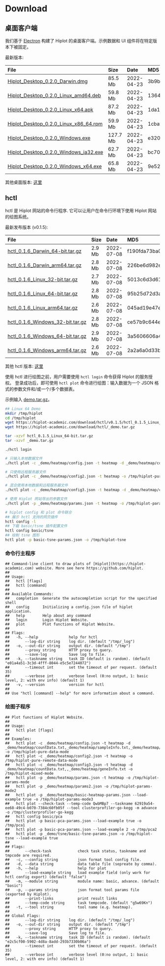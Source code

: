 # Download



## 桌面客户端

我们基于 [Electron](https://www.electronjs.org/) 构建了 Hiplot 的桌面客户端。示例数据和 UI 组件将在特定版本下被固定。

最新版本:


|File                                  |Size     |Date       |MD5                              |
|:-------------------------------------|:--------|:----------|:--------------------------------|
|[Hiplot_Desktop_0.2.0_Darwin.dmg](https://download.hiplot-academic.com/download/desktop/v0.2.0/Hiplot_Desktop_0.2.0_Darwin.dmg)|85.5 Mb  |2022-04-23 |3b9b172ad7c42f21cc5cad7193d3e6fa |
|[Hiplot_Desktop_0.2.0_Linux_amd64.deb](https://download.hiplot-academic.com/download/desktop/v0.2.0/Hiplot_Desktop_0.2.0_Linux_amd64.deb)|59.8 Mb  |2022-04-23 |1364a9cdda29899cdf7559b21c795839 |
|[Hiplot_Desktop_0.2.0_Linux_x64.apk](https://download.hiplot-academic.com/download/desktop/v0.2.0/Hiplot_Desktop_0.2.0_Linux_x64.apk)|87.2 Mb  |2022-04-23 |1da132999464e6d8cec6d5bf28f33912 |
|[Hiplot_Desktop_0.2.0_Linux_x86_64.rpm](https://download.hiplot-academic.com/download/desktop/v0.2.0/Hiplot_Desktop_0.2.0_Linux_x86_64.rpm)|59.9 Mb  |2022-04-23 |1cbaf4cbe039a68cf3c6abeeabacf861 |
|[Hiplot_Desktop_0.2.0_Windows.exe](https://download.hiplot-academic.com/download/desktop/v0.2.0/Hiplot_Desktop_0.2.0_Windows.exe)|127.7 Mb |2022-04-23 |e3209b49148a2107ef4cc5f28de48558 |
|[Hiplot_Desktop_0.2.0_Windows_ia32.exe](https://download.hiplot-academic.com/download/desktop/v0.2.0/Hiplot_Desktop_0.2.0_Windows_ia32.exe)|62.7 Mb  |2022-04-23 |bc70b084a6e7357ba2514b053c74ffc8 |
|[Hiplot_Desktop_0.2.0_Windows_x64.exe](https://download.hiplot-academic.com/download/desktop/v0.2.0/Hiplot_Desktop_0.2.0_Windows_x64.exe)|65.8 Mb  |2022-04-23 |9e52e69fe0089ac2d9f411a91e29c0ac |

其他桌面版本: [这里](https://download.hiplot-academic.com/download/desktop/)

## hctl

hctl 是 Hiplot 网站的命令行程序. 它可以让用户在命令行环境下使用 Hiplot 网站的绘图系统。

最新发布版本 (v0.1.5):


|File                             |Size   |Date       |MD5                              |
|:--------------------------------|:------|:----------|:--------------------------------|
|[hctl_0.1.6_Darwin_64-bit.tar.gz](https://download.hiplot-academic.com/download/hctl/v0.1.6/hctl_0.1.6_Darwin_64-bit.tar.gz)|2.9 Mb |2022-07-08 |f190fda73ba0b2d1a082a26ae5baccfe |
|[hctl_0.1.6_Darwin_arm64.tar.gz](https://download.hiplot-academic.com/download/hctl/v0.1.6/hctl_0.1.6_Darwin_arm64.tar.gz)|2.8 Mb |2022-07-08 |226be6d982ec451e3781e9685212b521 |
|[hctl_0.1.6_Linux_32-bit.tar.gz](https://download.hiplot-academic.com/download/hctl/v0.1.6/hctl_0.1.6_Linux_32-bit.tar.gz)|2.7 Mb |2022-07-08 |5013c6d3d61a68e344030566d739ce80 |
|[hctl_0.1.6_Linux_64-bit.tar.gz](https://download.hiplot-academic.com/download/hctl/v0.1.6/hctl_0.1.6_Linux_64-bit.tar.gz)|2.8 Mb |2022-07-08 |95b25d72d3a56f0862e48e3980d806a7 |
|[hctl_0.1.6_Linux_arm64.tar.gz](https://download.hiplot-academic.com/download/hctl/v0.1.6/hctl_0.1.6_Linux_arm64.tar.gz)|2.6 Mb |2022-07-08 |045ad19e47e739a90e1593adddddb3ec |
|[hctl_0.1.6_Windows_32-bit.tar.gz](https://download.hiplot-academic.com/download/hctl/v0.1.6/hctl_0.1.6_Windows_32-bit.tar.gz)|2.8 Mb |2022-07-08 |ce57b9c644eeb42f1ec87ad1692e27f7 |
|[hctl_0.1.6_Windows_64-bit.tar.gz](https://download.hiplot-academic.com/download/hctl/v0.1.6/hctl_0.1.6_Windows_64-bit.tar.gz)|2.9 Mb |2022-07-08 |3a5606606a431191ff503102c831f63f |
|[hctl_0.1.6_Windows_arm64.tar.gz](https://download.hiplot-academic.com/download/hctl/v0.1.6/hctl_0.1.6_Windows_arm64.tar.gz)|2.6 Mb |2022-07-08 |2a2a6a0d33b6c251e6a1c9a8ea44780a |

其他 hctl 版本: [这里](https://hiplot-academic.com/download/hctl)

使用 hctl 进行绘图之前，用户需要使用 `hctl login` 命令获得 Hiplot 的服务授权。 登录成功后，即可使用 `hctl plot` 命令进行绘图：输入数据为一个 JSON 格式的参数文件和/或一个/多个数据表。

示例输入 [demo.tar.gz](https://hiplot-academic.com/download/hctl/_demo.tar.gz)。

```bash
## Linux 64 Demo
mkdir /tmp/hiplot
cd /tmp/hiplot
wget https://hiplot-academic.com/download/hctl/v0.1.5/hctl_0.1.5_Linux_64-bit.tar.gz
wget https://hiplot-academic.com/download/hctl/_demo.tar.gz

tar -xzvf hctl_0.1.5_Linux_64-bit.tar.gz
tar -xzvf _demo.tar.gz

./hctl login

# 只输入本地数据文件
./hctl plot -c _demo/heatmap/config.json -t heatmap -d _demo/heatmap/countData.txt,_demo/heatmap/sampleInfo.txt,_demo/heatmap/geneInfo.txt -o /tmp/hiplot-pure-data-mode

# 只使用远程服务器文件
./hctl plot -c _demo/heatmap/config2.json -t heatmap -o /tmp/hiplot-pure-remote-data-mode

# 混合使用本地数据和远程服务器文件
./hctl plot -c _demo/heatmap/config3.json -t heatmap -d _demo/heatmap/countData.txt,,_demo/heatmap/geneInfo.txt -o /tmp/hiplot-mixed-mode

# 使用 Hiplot 网站导出的参数文件
./hctl plot -p _demo/heatmap/params.json -t heatmap -o /tmp/hiplot-params-mode

# hiplot config 和 plot 命令联合
## 展示 hctl 支持的网页插件
hctl config -l
## 下载 basic/tsne 插件配置文件
hctl config basic/tsne
## 绘制 tsne 图形
hctl plot -p basic-tsne-params.json -o /tmp/hiplot-tsne
```

### 命令行主程序


```
## Command-line client to draw plots of [Hiplot](https://hiplot-academic.com) website. More see here https://github.com/hiplot.
## 
## Usage:
##   hctl [flags]
##   hctl [command]
## 
## Available Commands:
##   completion  Generate the autocompletion script for the specified shell
##   config      Initializing a config.json file of hiplot application.
##   help        Help about any command
##   login       Login Hiplot Website.
##   plot        Plot functions of Hiplot Website.
## 
## Flags:
##   -h, --help              help for hctl
##       --log-dir string    log dir. (default "/tmp/_log")
##   -o, --out-dir string    output dir. (default "/tmp")
##       --proxy string      HTTP proxy to query.
##       --save-log          Save log to file.
##   -k, --taskname string   task ID (default is random). (default "e01a4a51-3c3d-4fff-8044-e5c5e7244072")
##       --timeout int       set the timeout of per request. (default 35)
##       --verbose int       verbose level (0:no output, 1: basic level, 2: with env info) (default 1)
##   -v, --version           version for hctl
## 
## Use "hctl [command] --help" for more information about a command.
```

### 绘图子程序


```
## Plot functions of Hiplot Website.
## 
## Usage:
##   hctl plot [flags]
## 
## Examples:
##   hctl plot -c _demo/heatmap/config.json -t heatmap -d _demo/heatmap/countData.txt,_demo/heatmap/sampleInfo.txt,_demo/heatmap/geneInfo.txt -o /tmp/hiplot-pure-data-mode
##   hctl plot -c _demo/heatmap/config2.json -t heatmap -o /tmp/hiplot-pure-remote-data-mode
##   hctl plot -c _demo/heatmap/config3.json -t heatmap -d _demo/heatmap/countData.txt,,_demo/heatmap/geneInfo.txt -o /tmp/hiplot-mixed-mode
##   hctl plot -p _demo/heatmap/params.json -t heatmap -o /tmp/hiplot-params-mode
##   hctl plot -p _demo/heatmap/params2.json -o /tmp/hiplot-params-mode2
##   hctl plot -p _demo/heatmap/basic-heatmap-params.json --load-example true -o /tmp/hiplot-params-mode3
##   hctl plot --check-task --temp-code QwbMBp7 --taskname 62919a54-ee68-49c4-b070-7384c60fb05f --tool clusterprofiler-go-kegg -m advance -o /tmp/clusterprofiler-go-kegg
##   hctl config basic/pca
##   hctl plot -p basic-pca-params.json --load-example true -o /tmp/pca1
##   hctl plot -p basic-pca-params.json --load-example 2 -o /tmp/pca2
##   hctl plot -p _demo/tsne/basic-tsne-params.json -o /tmp/hiplot-tsne --load-example true
## 
## Flags:
##       --check-task            check task status, taskname and tmpcode are required.
##   -c, --config string         json format tool config file.
##   -d, --data string           data table file (sepreate by comma).
##   -h, --help                  help for plot
##       --load-example string   load example field (only work for hctl config export) (default "false")
##   -m, --module string         module name: basic, advance. (default "basic")
##   -p, --params string         json format tool params file (exported by Hiplot).
##       --print-links           print result links
##       --temp-code string      task tempcode. (default "g5w69Kn")
##   -t, --tool string           tool name (e.g. heatmap).
## 
## Global Flags:
##       --log-dir string    log dir. (default "/tmp/_log")
##   -o, --out-dir string    output dir. (default "/tmp")
##       --proxy string      HTTP proxy to query.
##       --save-log          Save log to file.
##   -k, --taskname string   task ID (default is random). (default "e2c5cf00-5902-4d8a-8add-293b7330b06a")
##       --timeout int       set the timeout of per request. (default 35)
##       --verbose int       verbose level (0:no output, 1: basic level, 2: with env info) (default 1)
```
